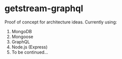 # getstream-graphql

Proof of concept for architecture ideas. Currently using:

  1. MongoDB
  2. Mongoose
  3. GraphQL
  4. Node.js (Express)
  5. To be continued...
